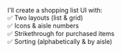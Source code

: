 I'll create a shopping list UI with:  
✅ Two layouts (list & grid)  
✅ Icons & aisle numbers  
✅ Strikethrough for purchased items  
✅ Sorting (alphabetically & by aisle)
